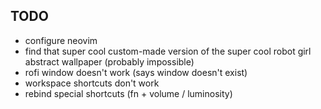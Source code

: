 ## TODO
- configure neovim
- find that super cool custom-made version of the super cool robot girl abstract wallpaper (probably impossible)
- rofi window doesn't work (says window doesn't exist)
- workspace shortcuts don't work
- rebind special shortcuts (fn + volume / luminosity)
